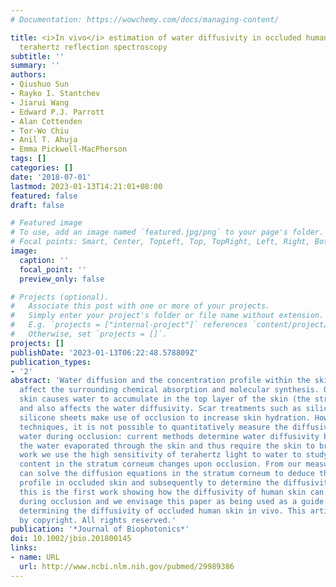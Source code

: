 ```yaml
---
# Documentation: https://wowchemy.com/docs/managing-content/

title: <i>In vivo</i> estimation of water diffusivity in occluded human skin using
  terahertz reflection spectroscopy
subtitle: ''
summary: ''
authors:
- Qiushuo Sun
- Rayko I. Stantchev
- Jiarui Wang
- Edward P.J. Parrott
- Alan Cottenden
- Tor-Wo Chiu
- Anil T. Ahuja
- Emma Pickwell-MacPherson
tags: []
categories: []
date: '2018-07-01'
lastmod: 2023-01-13T14:21:01+08:00
featured: false
draft: false

# Featured image
# To use, add an image named `featured.jpg/png` to your page's folder.
# Focal points: Smart, Center, TopLeft, Top, TopRight, Left, Right, BottomLeft, Bottom, BottomRight.
image:
  caption: ''
  focal_point: ''
  preview_only: false

# Projects (optional).
#   Associate this post with one or more of your projects.
#   Simply enter your project's folder or file name without extension.
#   E.g. `projects = ["internal-project"]` references `content/project/deep-learning/index.md`.
#   Otherwise, set `projects = []`.
projects: []
publishDate: '2023-01-13T06:22:48.578809Z'
publication_types:
- '2'
abstract: 'Water diffusion and the concentration profile within the skin significantly
  affect the surrounding chemical absorption and molecular synthesis. Occluding the
  skin causes water to accumulate in the top layer of the skin (the stratum corneum)
  and also affects the water diffusivity. Scar treatments such as silicone gel and
  silicone sheets make use of occlusion to increase skin hydration. However with existing
  techniques, it is not possible to quantitatively measure the diffusivity of the
  water during occlusion: current methods determine water diffusivity by measuring
  the water evaporated through the skin and thus require the skin to breathe. In this
  work we use the high sensitivity of terahertz light to water to study how the water
  content in the stratum corneum changes upon occlusion. From our measurements, we
  can solve the diffusion equations in the stratum corneum to deduce the water concentration
  profile in occluded skin and subsequently to determine the diffusivity. To our knowledge
  this is the first work showing how the diffusivity of human skin can be measured
  during occlusion and we envisage this paper as being used as a guide for non-invasively
  determining the diffusivity of occluded human skin in vivo. This article is protected
  by copyright. All rights reserved.'
publication: '*Journal of Biophotonics*'
doi: 10.1002/jbio.201800145
links:
- name: URL
  url: http://www.ncbi.nlm.nih.gov/pubmed/29989386
---
```

